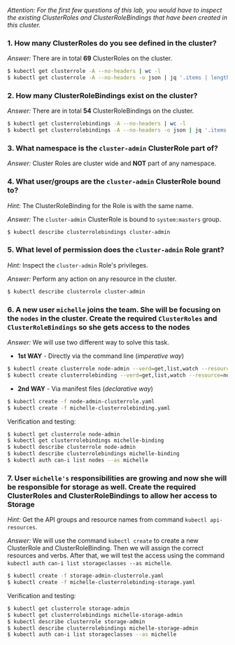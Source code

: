*Attention: For the first few questions of this lab, you would have to inspect the existing ClusterRoles and ClusterRoleBindings that have been created in this cluster.*

### 1. How many ClusterRoles do you see defined in the cluster?

*Answer:* There are in total **69** ClusterRoles on the cluster.

```bash
$ kubectl get clusterrole -A --no-headers | wc -l
$ kubectl get clusterrole -A --no-headers -o json | jq '.items | length'
```

### 2. How many ClusterRoleBindings exist on the cluster?

*Answer:* There are in total **54** ClusterRoleBindings on the cluster.

```bash
$ kubectl get clusterrolebindings -A --no-headers | wc -l
$ kubectl get clusterrolebindings -A --no-headers -o json | jq '.items | length'
```

### 3. What namespace is the `cluster-admin` ClusterRole part of?

*Answer:* Cluster Roles are cluster wide and **NOT** part of any namespace.

### 4. What user/groups are the `cluster-admin` ClusterRole bound to?

*Hint:* The ClusterRoleBinding for the Role is with the same name.

*Answer:* The `cluster-admin` ClusterRole is bound to `system:masters` group.

```bash
$ kubectl describe clusterrolebindings cluster-admin
```

### 5. What level of permission does the `cluster-admin` Role grant?

*Hint:* Inspect the `cluster-admin` Role's privileges.

*Answer:* Perform any action on any resource in the cluster.

```bash
$ kubectl describe clusterrole cluster-admin
```

### 6. A new user `michelle` joins the team. She will be focusing on the `nodes` in the cluster. Create the required `ClusterRoles` and `ClusterRoleBindings` so she gets access to the nodes

*Answer:* We will use two different way to solve this task.

- **1st WAY** - Directly via the command line (*imperative way*)

```bash
$ kubectl create clusterrole node-admin --verd=get,list,watch --resource=nodes
$ kubectl create clusterrolebinding --verd=get,list,watch --resource=nodes
```

- **2nd WAY** - Via manifest files (*declarative way*)

```bash
$ kubectl create -f node-admin-clusterrole.yaml
$ kubectl create -f michelle-clusterrolebinding.yaml
```

Verification and testing:

```bash
$ kubectl get clusterrole node-admin
$ kubectl get clusterrolebindings michelle-binding
$ kubectl describe clusterrole node-admin
$ kubectl describe clusterrolebindings michelle-binding
$ kubectl auth can-i list nodes --as michelle
```

### 7. User `michelle's` responsibilities are growing and now she will be responsible for storage as well. Create the required ClusterRoles and ClusterRoleBindings to allow her access to Storage

*Hint:* Get the API groups and resource names from command `kubectl api-resources`.

*Answer:* We will use the command `kubectl create` to create a new ClusterRole and ClusterRoleBinding. Then we will assign the correct resources and verbs. After that, we will test the access using the command `kubectl auth can-i list storageclasses --as michelle`.

```bash
$ kubectl create -f storage-admin-clusterrole.yaml
$ kubectl create -f michelle-clusterrolebinding-storage.yaml
```

Verification and testing:

```bash
$ kubectl get clusterrole storage-admin 
$ kubectl get clusterrolebindings michelle-storage-admin
$ kubectl describe clusterrole storage-admin
$ kubectl describe clusterrolebindings michelle-storage-admin
$ kubectl auth can-i list storageclasses --as michelle
```
